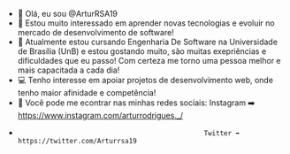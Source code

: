- 👋 Olá, eu sou @ArturRSA19 
- 👀 Estou muito interessado em aprender novas tecnologias e evoluir no mercado de desenvolvimento de software!
- 📖 Atualmente estou cursando Engenharia De Software na Universidade de Brasília (UnB) e estou gostando muito, são muitas exepriências e dificuldades que eu passo! Com certeza me torno uma pessoa melhor e mais capacitada a cada dia!
- 💻 Tenho interesse em apoiar projetos de desenvolvimento web, onde tenho maior afinidade e competência!
- 📱 Você pode me econtrar nas minhas redes sociais: Instagram ➡️ https://www.instagram.com/arturrodrigues._/
-                                                    Twitter ➡️ https://twitter.com/Arturrsa19


<!---
ArturRSA19/ArturRSA19 is a ✨ special ✨ repository because its `README.md` (this file) appears on your GitHub profile.
You can click the Preview link to take a look at your changes.
--->
